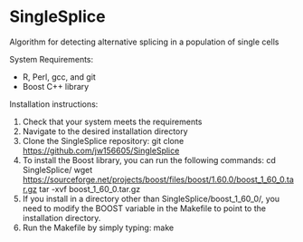 # SingleSplice
Algorithm for detecting alternative splicing in a population of single cells

System Requirements:
- R, Perl, gcc, and git
- Boost C++ library

Installation instructions:
1. Check that your system meets the requirements
2. Navigate to the desired installation directory
3. Clone the SingleSplice repository:
   git clone https://github.com/jw156605/SingleSplice
4. To install the Boost library, you can run the following commands:
   cd SingleSplice/
   wget https://sourceforge.net/projects/boost/files/boost/1.60.0/boost_1_60_0.tar.gz
   tar -xvf boost_1_60_0.tar.gz
5. If you install in a directory other than SingleSplice/boost_1_60_0/, you need to modify the BOOST
   variable in the Makefile to point to the installation directory.
6. Run the Makefile by simply typing: make